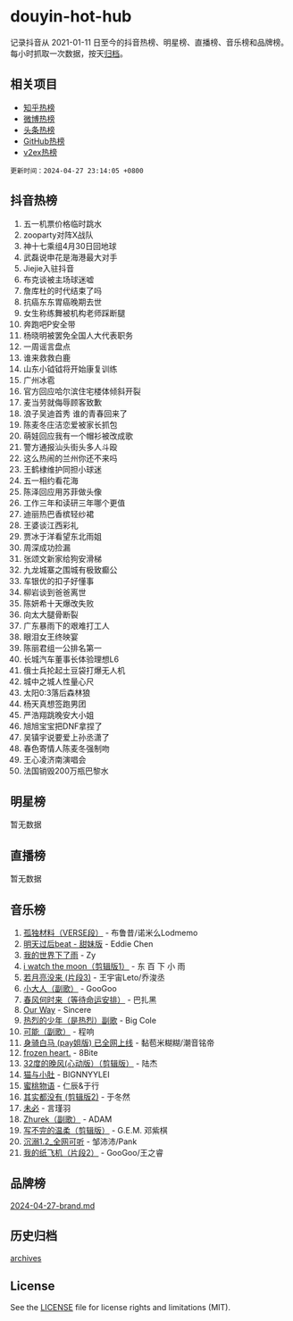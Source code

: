 # douyin-hot-hub

记录抖音从 2021-01-11 日至今的抖音热榜、明星榜、直播榜、音乐榜和品牌榜。每小时抓取一次数据，按天[归档](archives)。

## 相关项目

- [知乎热榜](https://github.com/lonnyzhang423/zhihu-hot-hub)
- [微博热榜](https://github.com/lonnyzhang423/weibo-hot-hub)
- [头条热榜](https://github.com/lonnyzhang423/toutiao-hot-hub)
- [GitHub热榜](https://github.com/lonnyzhang423/github-hot-hub)
- [v2ex热榜](https://github.com/lonnyzhang423/v2ex-hot-hub)


`更新时间：2024-04-27 23:14:05 +0800`

## 抖音热榜

1. 五一机票价格临时跳水
1. zooparty对阵X战队
1. 神十七乘组4月30日回地球
1. 武磊说申花是海港最大对手
1. Jiejie入驻抖音
1. 布克谈被主场球迷嘘
1. 詹库杜的时代结束了吗
1. 抗癌东东胃癌晚期去世
1. 女生称练舞被机构老师踩断腿
1. 奔跑吧P安全带
1. 杨晓明被罢免全国人大代表职务
1. 一周谣言盘点
1. 谁来救救白鹿
1. 山东小钺钺将开始康复训练
1. 广州冰雹
1. 官方回应哈尔滨住宅楼体倾斜开裂
1. 麦当劳就侮辱顾客致歉
1. 浪子吴迪首秀 谁的青春回来了
1. 陈麦冬庄洁恋爱被家长抓包
1. 萌娃回应我有一个帽衫被改成歌
1. 警方通报汕头街头多人斗殴
1. 这么热闹的兰州你还不来吗
1. 王鹤棣维护同担小球迷
1. 五一相约看花海
1. 陈泽回应用苏菲做头像
1. 工作三年和读研三年哪个更值
1. 迪丽热巴香槟轻纱裙
1. 王婆谈江西彩礼
1. 贾冰于洋看望东北雨姐
1. 周深成功捡漏
1. 张颂文新家给狗安滑梯
1. 九龙城寨之围城有极致癫公
1. 车银优的扣子好懂事
1. 柳岩谈到爸爸离世
1. 陈妍希十天爆改失败
1. 向太大腿骨断裂
1. 广东暴雨下的艰难打工人
1. 眼泪女王终映宴
1. 陈丽君组一公排名第一
1. 长城汽车董事长体验理想L6
1. 俄士兵抡起土豆袋打爆无人机
1. 城中之城人性量心尺
1. 太阳0:3落后森林狼
1. 杨天真想签跑男团
1. 严浩翔跳晚安大小姐
1. 旭旭宝宝把DNF拿捏了
1. 吴镇宇说要爱上孙丞潇了
1. 春色寄情人陈麦冬强制吻
1. 王心凌济南演唱会
1. 法国销毁200万瓶巴黎水

## 明星榜

暂无数据

## 直播榜

暂无数据

## 音乐榜

1. [孤独材料（VERSE段）](https://sf3-cdn-tos.douyinstatic.com/obj/tos-cn-ve-2774/ocX7glDNHYlwFeYrGQfBZoThtvPWy8tCCEBGKQ) - 布鲁昔/诺米么Lodmemo
1. [明天过后beat - 甜妹版](https://sf3-cdn-tos.douyinstatic.com/obj/tos-cn-ve-2774/osMLYeeoMm04CZyaI91XUDF8OzLRLgePKALGHI) - Eddie Chen
1. [我的世界下了雨](https://sf5-hl-cdn-tos.douyinstatic.com/obj/tos-cn-ve-2774/o85sBiwXIByH9bWIMAEEOoiQ1o1m9Afn15BspE) - Zy
1. [i watch the moon（剪辑版1）](https://sf27-cdn-tos.douyinstatic.com/obj/tos-cn-ve-2774/o0I9mSChzHZANMJIEBfkCQzzg6N5WAcVtqft9P) - 东 百 下 小 雨
1. [若月亮没来 (片段3)](https://sf3-cdn-tos.douyinstatic.com/obj/tos-cn-ve-2774/okfyEUsGW1B1ovJi5JiN9IjvAT2lMwA054GoEB) - 王宇宙Leto/乔浚丞
1. [小大人（副歌）](https://sf5-hl-cdn-tos.douyinstatic.com/obj/tos-cn-ve-2774/oIhaDwehWhLFsVIG7QIICLLazDNGJAGg5geeb4) - GooGoo
1. [春风何时来（等待命运安排）](https://sf3-cdn-tos.douyinstatic.com/obj/tos-cn-ve-2774/oICBNbD3gelMfB4WgiD1KI2jQtXZE2FgHLwtsl) - 巴扎黑
1. [Our Way](https://sf5-hl-cdn-tos.douyinstatic.com/obj/tos-cn-ve-2774/o8tPEkQgQNCe0DPeFwZzYrbqLlnzBBrYidWkEZ) - Sincere
1. [热烈的少年（是热烈）副歌](https://sf3-cdn-tos.douyinstatic.com/obj/tos-cn-ve-2774/owVNI0CLDAUMtSz6TEYvfFBFL4UDFFhLfgK8fa) - Big Cole
1. [可能（副歌）](https://sf5-hl-cdn-tos.douyinstatic.com/obj/tos-cn-ve-2774/cde1731888894259b333569393c2fb51) - 程响
1. [身骑白马 (pay姐版) 已全网上线](https://sf5-hl-cdn-tos.douyinstatic.com/obj/tos-cn-ve-2774/oQLO5ZgLsFkaDhdIIveF2zUCgfweY0gWaH4AQG) - 黏苞米糊糊/潮音铭帝
1. [frozen heart.](https://sf6-cdn-tos.douyinstatic.com/obj/tos-cn-ve-2774/oIIWJfyjIACZA9zQMtnJ6hQQhFC4vhCupoRBsO) - 8Bite
1. [32度的晚风(心动版）（剪辑版）](https://sf6-cdn-tos.douyinstatic.com/obj/tos-cn-ve-2774/owNyabsyWdzUulxhoJfK8IBXgp0UMQAHpvGh2B) - 陆杰
1. [猫与小肚](https://sf3-cdn-tos.douyinstatic.com/obj/tos-cn-ve-2774/osZeoClMECgK8DYl6VebABgbchEtPYQjZEnRtd) - BIGNNYYLEI
1. [蜜桃物语](https://sf5-hl-cdn-tos.douyinstatic.com/obj/tos-cn-ve-2774/oIhOSCZtIACtYU4XQkngiW9kCBfVD1Fz9IYeqL) - 仁辰&于行
1. [其实都没有 (剪辑版2)](https://sf5-hl-cdn-tos.douyinstatic.com/obj/tos-cn-ve-2774/oEBNQenHZtBhxYjGgUDQk0BCHTigQafgFlbQ7k) - 于冬然
1. [未必](https://sf5-hl-cdn-tos.douyinstatic.com/obj/tos-cn-ve-2774/ogntQMFnKQDZUgTCYuJgfLEtleYZZFxBQqhhFB) - 言瑾羽
1. [Zhurek（副歌）](https://sf5-hl-cdn-tos.douyinstatic.com/obj/tos-cn-ve-2774/ooQm8FBZQDlf0btEYgVpCcSCQfrdJGBEKZYBGS) - ADAM
1. [写不完的温柔（剪辑版）](https://sf5-hl-cdn-tos.douyinstatic.com/obj/tos-cn-ve-2774/oYBzzZQJ233GfwkemJJffAIWgeIYrjZfWhHTcG) - G.E.M. 邓紫棋
1. [沉溺1.2_全网可听](https://sf5-hl-cdn-tos.douyinstatic.com/obj/tos-cn-ve-2774/ok2QoiBqsWAX9McZmWiI9gAB0EzwD4Xj6yfmtH) - 邹沛沛/Pank
1. [我的纸飞机（片段2）](https://sf6-cdn-tos.douyinstatic.com/obj/tos-cn-ve-2774/oM2ZrKcg2CD5AeRB2gkeXOFB1IxAGJdZPazYHf) - GooGoo/王之睿

## 品牌榜

[2024-04-27-brand.md](archives/2024-04-27-brand.md)

## 历史归档

[archives](archives)

## License

See the [LICENSE](LICENSE) file for license rights and limitations (MIT).
